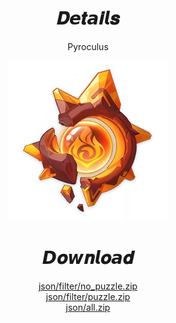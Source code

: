<body>
  <div align="center">
    <h1>𝑫𝙚𝒕𝙖𝒊𝙡𝒔</h1>
    <p>Pyroculus</p>
    <img src=item.webp>
    <h1>𝘿𝒐𝙬𝒏𝙡𝒐𝙖𝒅</h1>
    <a href="https://github.com/Minato0211/minato-jsons/raw/main/oculus/pyroculus/5.0/json/filter/no%20puzzle/nopuzzle.zip">json/filter/no_puzzle.zip</a></br>
    <a href="https://github.com/Minato0211/minato-jsons/raw/main/oculus/pyroculus/5.0/json/filter/puzzle/puzzle.zip">json/filter/puzzle.zip</a></br>
    <a href="https://github.com/Minato0211/minato-jsons/raw/main/oculus/pyroculus/5.0/json/all/all.zip">json/all.zip</a></br>
  </div>
</body>
